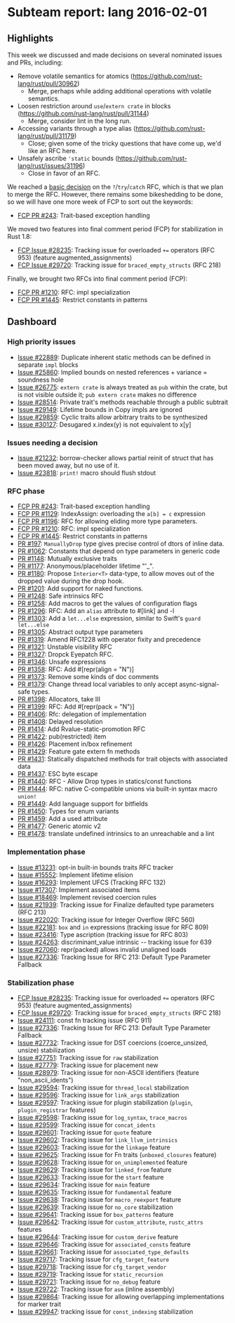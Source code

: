 # Subteam report: lang 2016-02-01

## Highlights

This week we discussed and made decisions on several nominated issues and PRs, including:

- Remove volatile semantics for atomics (https://github.com/rust-lang/rust/pull/30962)
  - Merge, perhaps while adding additional operations with volatile semantics.
- Loosen restriction around `use`/`extern crate` in blocks (https://github.com/rust-lang/rust/pull/31144)
  - Merge, consider lint in the long run.
- Accessing variants through a type alias (https://github.com/rust-lang/rust/pull/31179)
  - Close; given some of the tricky questions that have come up, we'd like an RFC here.
- Unsafely ascribe `'static` bounds (https://github.com/rust-lang/rust/issues/31196)
  - Close in favor of an RFC.

We reached a
[basic decision](https://github.com/rust-lang/rfcs/pull/243#issuecomment-177045710)
on the `?`/`try`/`catch` RFC, which is that we plan to merge the
RFC. However, there remains some bikeshedding to be done, so we will
have one more week of FCP to sort out the keywords:

- [FCP PR #243](https://github.com/rust-lang/rfcs/pull/243):
  Trait-based exception handling

We moved two features into final comment period (FCP) for stabilization in Rust 1.8:

- [FCP Issue #28235](https://github.com/rust-lang/rust/issues/28235):
  Tracking issue for overloaded `+=` operators (RFC 953) (feature augmented_assignments)
- [FCP Issue #29720](https://github.com/rust-lang/rust/issues/29720):
  Tracking issue for `braced_empty_structs` (RFC 218)

Finally, we brought two RFCs into final comment period (FCP):

- [FCP PR #1210](https://github.com/rust-lang/rfcs/pull/1210):
  RFC: impl specialization
- [FCP PR #1445](https://github.com/rust-lang/rfcs/pull/1445):
  Restrict constants in patterns

## Dashboard

### High priority issues

- [Issue #22889](https://github.com/rust-lang/rust/issues/22889):
  Duplicate inherent static methods can be defined in separate `impl` blocks
- [Issue #25860](https://github.com/rust-lang/rust/issues/25860):
  Implied bounds on nested references + variance = soundness hole
- [Issue #26775](https://github.com/rust-lang/rust/issues/26775):
  `extern crate` is always treated as `pub` within the crate, but is not visible outside it; `pub extern crate` makes no difference
- [Issue #28514](https://github.com/rust-lang/rust/issues/28514):
  Private trait's methods reachable through a public subtrait
- [Issue #29149](https://github.com/rust-lang/rust/issues/29149):
  Lifetime bounds in Copy impls are ignored
- [Issue #29859](https://github.com/rust-lang/rust/issues/29859):
  Cyclic traits allow arbitrary traits to be synthesized
- [Issue #30127](https://github.com/rust-lang/rust/issues/30127):
  Desugared x.index(y) is not equivalent to x[y]

### Issues needing a decision

- [Issue #21232](https://github.com/rust-lang/rust/issues/21232):
  borrow-checker allows partial reinit of struct that has been moved away, but no use of it.
- [Issue #23818](https://github.com/rust-lang/rust/issues/23818):
  `print!` macro should flush stdout

### RFC phase

- [FCP PR #243](https://github.com/rust-lang/rfcs/pull/243):
  Trait-based exception handling
- [FCP PR #1129](https://github.com/rust-lang/rfcs/pull/1129):
  IndexAssign: overloading the `a[b] = c` expression
- [FCP PR #1196](https://github.com/rust-lang/rfcs/pull/1196):
  RFC for allowing eliding more type parameters.
- [FCP PR #1210](https://github.com/rust-lang/rfcs/pull/1210):
  RFC: impl specialization
- [FCP PR #1445](https://github.com/rust-lang/rfcs/pull/1445):
  Restrict constants in patterns
- [PR #197](https://github.com/rust-lang/rfcs/pull/197):
  `ManuallyDrop` type gives precise control of dtors of inline data.
- [PR #1062](https://github.com/rust-lang/rfcs/pull/1062):
  Constants that depend on type parameters in generic code
- [PR #1148](https://github.com/rust-lang/rfcs/pull/1148):
  Mutually exclusive traits
- [PR #1177](https://github.com/rust-lang/rfcs/pull/1177):
  Anonymous/placeholder lifetime "'_".
- [PR #1180](https://github.com/rust-lang/rfcs/pull/1180):
  Propose `Interior<T>` data-type, to allow moves out of the dropped value during the drop hook.
- [PR #1201](https://github.com/rust-lang/rfcs/pull/1201):
  Add support for naked functions.
- [PR #1248](https://github.com/rust-lang/rfcs/pull/1248):
  Safe intrinsics RFC
- [PR #1258](https://github.com/rust-lang/rfcs/pull/1258):
  Add macros to get the values of configuration flags
- [PR #1296](https://github.com/rust-lang/rfcs/pull/1296):
  RFC: Add an `alias` attribute to #[link] and -l
- [PR #1303](https://github.com/rust-lang/rfcs/pull/1303):
  Add a `let...else` expression, similar to Swift's `guard let...else`
- [PR #1305](https://github.com/rust-lang/rfcs/pull/1305):
  Abstract output type parameters
- [PR #1319](https://github.com/rust-lang/rfcs/pull/1319):
  Amend RFC1228 with operator fixity and precedence
- [PR #1321](https://github.com/rust-lang/rfcs/pull/1321):
  Unstable visibility RFC
- [PR #1327](https://github.com/rust-lang/rfcs/pull/1327):
  Dropck Eyepatch RFC.
- [PR #1346](https://github.com/rust-lang/rfcs/pull/1346):
  Unsafe expressions
- [PR #1358](https://github.com/rust-lang/rfcs/pull/1358):
  RFC: Add #[repr(align = "N")]
- [PR #1373](https://github.com/rust-lang/rfcs/pull/1373):
  Remove some kinds of doc comments
- [PR #1379](https://github.com/rust-lang/rfcs/pull/1379):
  Change thread local variables to only accept async-signal-safe types.
- [PR #1398](https://github.com/rust-lang/rfcs/pull/1398):
  Allocators, take III
- [PR #1399](https://github.com/rust-lang/rfcs/pull/1399):
  RFC: Add #[repr(pack = "N")]
- [PR #1406](https://github.com/rust-lang/rfcs/pull/1406):
  Rfc: delegation of implementation
- [PR #1408](https://github.com/rust-lang/rfcs/pull/1408):
  Delayed resolution
- [PR #1414](https://github.com/rust-lang/rfcs/pull/1414):
  Add Rvalue-static-promotion RFC
- [PR #1422](https://github.com/rust-lang/rfcs/pull/1422):
  pub(restricted) item
- [PR #1426](https://github.com/rust-lang/rfcs/pull/1426):
  Placement in/box refinement
- [PR #1429](https://github.com/rust-lang/rfcs/pull/1429):
  Feature gate extern fn methods
- [PR #1431](https://github.com/rust-lang/rfcs/pull/1431):
  Statically dispatched methods for trait objects with associated data
- [PR #1437](https://github.com/rust-lang/rfcs/pull/1437):
  ESC byte escape
- [PR #1440](https://github.com/rust-lang/rfcs/pull/1440):
  RFC - Allow Drop types in statics/const functions
- [PR #1444](https://github.com/rust-lang/rfcs/pull/1444):
  RFC: native C-compatible unions via built-in syntax macro `union!`
- [PR #1449](https://github.com/rust-lang/rfcs/pull/1449):
  Add language support for bitfields
- [PR #1450](https://github.com/rust-lang/rfcs/pull/1450):
  Types for enum variants
- [PR #1459](https://github.com/rust-lang/rfcs/pull/1459):
  Add a used attribute
- [PR #1477](https://github.com/rust-lang/rfcs/pull/1477):
  Generic atomic v2
- [PR #1478](https://github.com/rust-lang/rfcs/pull/1478):
  translate undefined intrinsics to an unreachable and a lint

### Implementation phase

- [Issue #13231](https://github.com/rust-lang/rust/issues/13231):
  opt-in built-in bounds traits RFC tracker
- [Issue #15552](https://github.com/rust-lang/rust/issues/15552):
  Implement lifetime elision
- [Issue #16293](https://github.com/rust-lang/rust/issues/16293):
  Implement UFCS (Tracking RFC 132)
- [Issue #17307](https://github.com/rust-lang/rust/issues/17307):
  Implement associated items
- [Issue #18469](https://github.com/rust-lang/rust/issues/18469):
  Implement revised coercion rules
- [Issue #21939](https://github.com/rust-lang/rust/issues/21939):
  Tracking issue for Finalize defaulted type parameters (RFC 213)
- [Issue #22020](https://github.com/rust-lang/rust/issues/22020):
  Tracking issue for Integer Overflow (RFC 560)
- [Issue #22181](https://github.com/rust-lang/rust/issues/22181):
  `box` and `in` expressions (tracking issue for RFC 809)
- [Issue #23416](https://github.com/rust-lang/rust/issues/23416):
  Type ascription (tracking issue for RFC 803)
- [Issue #24263](https://github.com/rust-lang/rust/issues/24263):
  discriminant_value intrinsic -- tracking issue for 639
- [Issue #27060](https://github.com/rust-lang/rust/issues/27060):
  repr(packed) allows invalid unaligned loads
- [Issue #27336](https://github.com/rust-lang/rust/issues/27336):
  Tracking Issue for RFC 213: Default Type Parameter Fallback

### Stabilization phase

- [FCP Issue #28235](https://github.com/rust-lang/rust/issues/28235):
  Tracking issue for overloaded `+=` operators (RFC 953) (feature augmented_assignments)
- [FCP Issue #29720](https://github.com/rust-lang/rust/issues/29720):
  Tracking issue for `braced_empty_structs` (RFC 218)
- [Issue #24111](https://github.com/rust-lang/rust/issues/24111):
  const fn tracking issue (RFC 911)
- [Issue #27336](https://github.com/rust-lang/rust/issues/27336):
  Tracking Issue for RFC 213: Default Type Parameter Fallback
- [Issue #27732](https://github.com/rust-lang/rust/issues/27732):
  Tracking issue for DST coercions (coerce_unsized, unsize) stabilization
- [Issue #27751](https://github.com/rust-lang/rust/issues/27751):
  Tracking issue for `raw` stabilization
- [Issue #27779](https://github.com/rust-lang/rust/issues/27779):
  Tracking issue for placement new
- [Issue #28979](https://github.com/rust-lang/rust/issues/28979):
  Tracking issue for non-ASCII identifiers (feature "non_ascii_idents")
- [Issue #29594](https://github.com/rust-lang/rust/issues/29594):
  Tracking issue for `thread_local` stabilization
- [Issue #29596](https://github.com/rust-lang/rust/issues/29596):
  Tracking issue for `link_args` stabilization
- [Issue #29597](https://github.com/rust-lang/rust/issues/29597):
  Tracking issue for plugin stabilization (`plugin`, `plugin_registrar` features)
- [Issue #29598](https://github.com/rust-lang/rust/issues/29598):
  Tracking issue for `log_syntax`, `trace_macros`
- [Issue #29599](https://github.com/rust-lang/rust/issues/29599):
  Tracking issue for `concat_idents`
- [Issue #29601](https://github.com/rust-lang/rust/issues/29601):
  Tracking issue for `quote` feature
- [Issue #29602](https://github.com/rust-lang/rust/issues/29602):
  Tracking issue for `link_llvm_intrinsics`
- [Issue #29603](https://github.com/rust-lang/rust/issues/29603):
  Tracking issue for the `linkage` feature
- [Issue #29625](https://github.com/rust-lang/rust/issues/29625):
  Tracking issue for Fn traits (`unboxed_closures` feature)
- [Issue #29628](https://github.com/rust-lang/rust/issues/29628):
  Tracking issue for `on_unimplemented` feature
- [Issue #29629](https://github.com/rust-lang/rust/issues/29629):
  Tracking issue for `linked_from` feature
- [Issue #29633](https://github.com/rust-lang/rust/issues/29633):
  Tracking issue for the `start` feature
- [Issue #29634](https://github.com/rust-lang/rust/issues/29634):
  Tracking issue for `main` feature
- [Issue #29635](https://github.com/rust-lang/rust/issues/29635):
  Tracking issue for `fundamental` feature
- [Issue #29638](https://github.com/rust-lang/rust/issues/29638):
  Tracking issue for `macro_reexport` feature
- [Issue #29639](https://github.com/rust-lang/rust/issues/29639):
  Tracking issue for `no_core` stabilization
- [Issue #29641](https://github.com/rust-lang/rust/issues/29641):
  Tracking issue for `box_patterns` feature
- [Issue #29642](https://github.com/rust-lang/rust/issues/29642):
  Tracking issue for `custom_attribute`, `rustc_attrs` features
- [Issue #29644](https://github.com/rust-lang/rust/issues/29644):
  Tracking issue for `custom_derive` feature
- [Issue #29646](https://github.com/rust-lang/rust/issues/29646):
  Tracking issue for `associated_consts` feature
- [Issue #29661](https://github.com/rust-lang/rust/issues/29661):
  Tracking issue for `associated_type_defaults`
- [Issue #29717](https://github.com/rust-lang/rust/issues/29717):
  Tracking issue for `cfg_target_feature`
- [Issue #29718](https://github.com/rust-lang/rust/issues/29718):
  Tracking issue for `cfg_target_vendor`
- [Issue #29719](https://github.com/rust-lang/rust/issues/29719):
  Tracking issue for `static_recursion`
- [Issue #29721](https://github.com/rust-lang/rust/issues/29721):
  Tracking issue for `no_debug` feature
- [Issue #29722](https://github.com/rust-lang/rust/issues/29722):
  Tracking issue for `asm` (inline assembly)
- [Issue #29864](https://github.com/rust-lang/rust/issues/29864):
  Tracking issue for allowing overlapping implementations for marker trait
- [Issue #29947](https://github.com/rust-lang/rust/issues/29947):
  tracking issue for `const_indexing` stabilization
